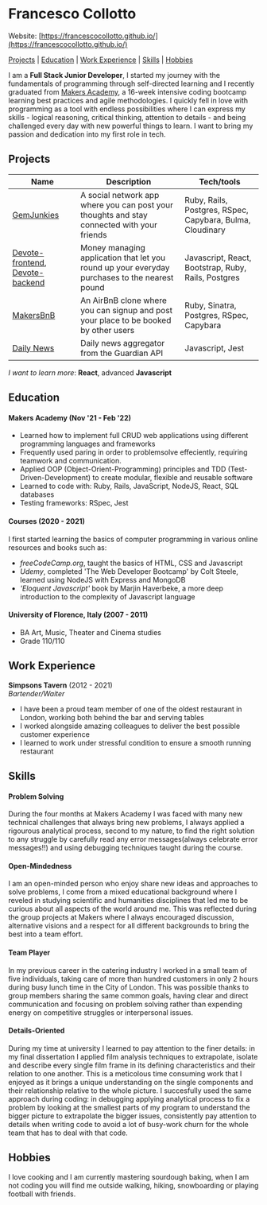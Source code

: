 # Francesco Collotto
Website: [https://francescocollotto.github.io/](https://francescocollotto.github.io/)

[Projects](#projects) | [Education](#education) | [Work Experience](#work-experience) | [Skills](#skills) | [Hobbies](#hobbies)

I am a **Full Stack Junior Developer**, I started my journey with the fundamentals of programming through self-directed learning and I recently graduated from [Makers Academy](https://makers.tech/), a 16-week intensive coding bootcamp learning best practices and agile methodologies. I quickly fell in love with programming as a tool with endless possibilities where I can express my skills - logical reasoning, critical thinking, attention to details - and being challenged every day with new powerful things to learn. I want to bring my passion and dedication into my first role in tech.

## Projects

| Name                         | Description       | Tech/tools        |
| ---------------------------- | ----------------- | ----------------- |
| [GemJunkies](https://github.com/FrancescoCollotto/acebook-ruby-junkies) | A social network app where you can post your thoughts and stay connected with your friends | Ruby, Rails, Postgres, RSpec, Capybara, Bulma, Cloudinary |
| [Devote-frontend](https://github.com/FrancescoCollotto/devote_frontend), [Devote-backend](https://github.com/FrancescoCollotto/devote_backend) | Money managing application that let you round up your everyday purchases to the nearest pound | Javascript, React, Bootstrap, Ruby, Rails, Postgres | 
| [MakersBnB](https://github.com/FrancescoCollotto/makersbnb) | An AirBnB clone where you can signup and post your place to be booked by other users | Ruby, Sinatra, Postgres, RSpec, Capybara |
| [Daily News](https://github.com/FrancescoCollotto/news-summary-challenge) | Daily news aggregator from the Guardian API | Javascript, Jest |

*I want to learn more*: **React**, advanced **Javascript**

## Education

#### Makers Academy (Nov '21 - Feb '22)
- Learned how to implement full CRUD web applications using different programming languages and frameworks
- Frequently used paring in order to problemsolve effeciently, requiring teamwork and communication.
- Applied OOP (Object-Orient-Programming) principles and TDD (Test-Driven-Development) to create modular, flexible and reusable software
- Learned to code with: Ruby, Rails, JavaScript, NodeJS, React, SQL databases
- Testing frameworks: RSpec, Jest

#### Courses (2020 - 2021)
I first started learning the basics of computer programming in various online resources and books such as:
- *freeCodeCamp.org*, taught the basics of HTML, CSS and Javascript
- *Udemy*, completed 'The Web Developer Bootcamp' by Colt Steele, learned using NodeJS with Express and MongoDB
- *'Eloquent Javascript'* book by Marjin Haverbeke, a more deep introduction to the complexity of Javascript language

#### University of Florence, Italy (2007 - 2011)

- BA Art, Music, Theater and Cinema studies
- Grade 110/110

## Work Experience

**Simpsons Tavern** (2012 - 2021)  
_Bartender/Waiter_

- I have been a proud team member of one of the oldest restaurant in London, working both behind the bar and serving tables
- I worked alongside amazing colleagues to deliver the best possible customer experience
- I learned to work under stressful condition to ensure a smooth running restaurant

## Skills

#### Problem Solving
During the four months at Makers Academy I was faced with many new technical challenges that always bring new problems, I always applied a rigourous analytical process, second to my nature, to find the right solution to any struggle by carefully read any error messages(always celebrate error messages!!) and using debugging techniques taught during the course.

#### Open-Mindedness
I am an open-minded person who enjoy share new ideas and approaches to solve problems, I come from a mixed educational background where I reveled in studying scientific and humanities disciplines that led me to be curious about all aspects of the world around me. This was reflected during the group projects at Makers where I always encouraged discussion, alternative visions and a respect for all different backgrounds to bring the best into a team effort. 

#### Team Player
In my previous career in the catering industry I worked in a small team of five individuals, taking care of more than hundred customers in only 2 hours during busy lunch time in the City of London. This was possible thanks to group members sharing the same common goals, having clear and direct communication and focusing on problem solving rather than expending energy on competitive struggles or interpersonal issues.

#### Details-Oriented
During my time at university I learned to pay attention to the finer details: in my final dissertation I applied film analysis techniques to extrapolate, isolate and describe every single film frame in its defining characteristics and their relation to one another. This is a meticolous time consuming work that I enjoyed as it brings a unique understanding on the single components and their relationship relative to the whole picture. I succesfully used the same approach during coding: in debugging applying analytical process to fix a problem by looking at the smallest parts of my program to understand the bigger picture to extrapolate the bigger issues, consistently pay attention to details when writing code to avoid a lot of busy-work churn for the whole team that has to deal with that code.

## Hobbies

I love cooking and I am currently mastering sourdough baking, when I am not coding you will find me outside walking, hiking, snowboarding or playing football with friends.
